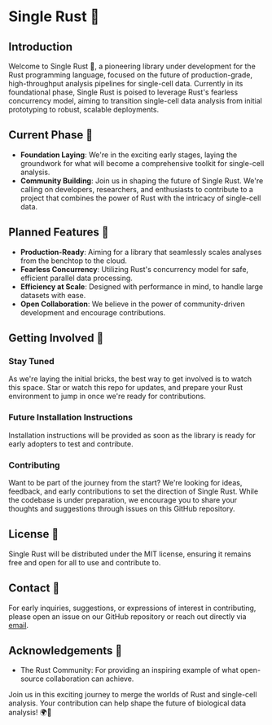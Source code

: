 # Single Rust 🧬

## Introduction

Welcome to Single Rust 🚀, a pioneering library under development for the Rust programming language, focused on the future of production-grade, high-throughput analysis pipelines for single-cell data. Currently in its foundational phase, Single Rust is poised to leverage Rust's fearless concurrency model, aiming to transition single-cell data analysis from initial prototyping to robust, scalable deployments.

## Current Phase 🚧

- **Foundation Laying**: We're in the exciting early stages, laying the groundwork for what will become a comprehensive toolkit for single-cell analysis.
- **Community Building**: Join us in shaping the future of Single Rust. We're calling on developers, researchers, and enthusiasts to contribute to a project that combines the power of Rust with the intricacy of single-cell data.

## Planned Features 🌟

- **Production-Ready**: Aiming for a library that seamlessly scales analyses from the benchtop to the cloud.
- **Fearless Concurrency**: Utilizing Rust's concurrency model for safe, efficient parallel data processing.
- **Efficiency at Scale**: Designed with performance in mind, to handle large datasets with ease.
- **Open Collaboration**: We believe in the power of community-driven development and encourage contributions.

## Getting Involved 🤝

### Stay Tuned

As we're laying the initial bricks, the best way to get involved is to watch this space. Star or watch this repo for updates, and prepare your Rust environment to jump in once we're ready for contributions.

### Future Installation Instructions

Installation instructions will be provided as soon as the library is ready for early adopters to test and contribute.

### Contributing

Want to be part of the journey from the start? We're looking for ideas, feedback, and early contributions to set the direction of Single Rust. While the codebase is under preparation, we encourage you to share your thoughts and suggestions through issues on this GitHub repository.

## License 📜

Single Rust will be distributed under the MIT license, ensuring it remains free and open for all to use and contribute to.

## Contact 📧

For early inquiries, suggestions, or expressions of interest in contributing, please open an issue on our GitHub repository or reach out directly via [email](single-rust@crimelabs.eu).

## Acknowledgements 🙏

- The Rust Community: For providing an inspiring example of what open-source collaboration can achieve.

Join us in this exciting journey to merge the worlds of Rust and single-cell analysis. Your contribution can help shape the future of biological data analysis! 🌍🔬
